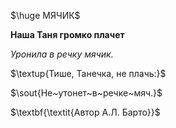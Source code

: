 
$\huge МЯЧИК$

$\textbf{Наша Таня громко плачет}$

$\textit{Уронила в речку мячик.}$

$\textup{Тише, Танечка, не плачь:}$  

$\sout{Не~утонет~в~речке~мяч.}$ 

$\textbf{\textit{Автор А.Л. Барто}}$



